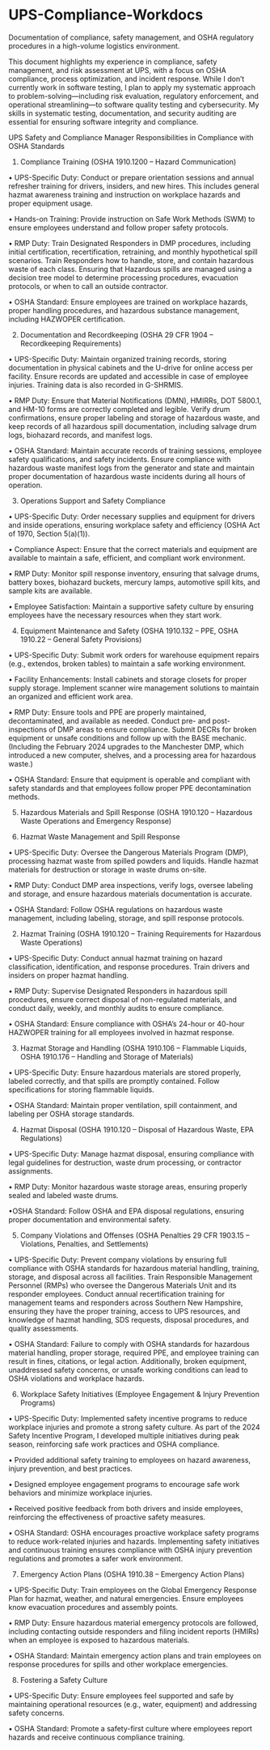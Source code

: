 # UPS-Compliance-Workdocs
Documentation of compliance, safety management, and OSHA regulatory procedures in a high-volume logistics environment.

This document highlights my experience in compliance, safety management, and risk assessment at UPS, with a focus on OSHA compliance, process optimization, and incident response. While I don’t currently work in software testing, I plan to apply my systematic approach to problem-solving—including risk evaluation, regulatory enforcement, and operational streamlining—to software quality testing and cybersecurity. My skills in systematic testing, documentation, and security auditing are essential for ensuring software integrity and compliance.



UPS Safety and Compliance Manager Responsibilities in Compliance with OSHA Standards
 

1. Compliance Training (OSHA 1910.1200 – Hazard Communication)

• UPS-Specific Duty: Conduct or prepare orientation sessions and annual refresher training for drivers, insiders, and new hires. This includes general hazmat awareness training and instruction on workplace hazards and proper equipment usage.

• Hands-on Training: Provide instruction on Safe Work Methods (SWM) to ensure employees understand and follow proper safety protocols.

• RMP Duty: Train Designated Responders in DMP procedures, including initial certification, recertification, retraining, and monthly hypothetical spill scenarios. Train Responders how to handle, store, and contain hazardous waste of each class. Ensuring that Hazardous spills are managed using a decision tree model to determine processing procedures, evacuation protocols, or when to call an outside contractor.

• OSHA Standard: Ensure employees are trained on workplace hazards, proper handling procedures, and hazardous substance management, including HAZWOPER certification.

 

2. Documentation and Recordkeeping (OSHA 29 CFR 1904 – Recordkeeping Requirements)

• UPS-Specific Duty: Maintain organized training records, storing documentation in physical cabinets and the U-drive for online access per facility. Ensure records are updated and accessible in case of employee injuries. Training data is also recorded in G-SHRMIS.

• RMP Duty: Ensure that Material Notifications (DMN), HMIRRs, DOT 5800.1, and HM-10 forms are correctly completed and legible. Verify drum confirmations, ensure proper labeling and storage of hazardous waste, and keep records of all hazardous spill documentation, including salvage drum logs, biohazard records, and manifest logs.

• OSHA Standard: Maintain accurate records of training sessions, employee safety qualifications, and safety incidents. Ensure compliance with hazardous waste manifest logs from the generator and state and maintain proper documentation of hazardous waste incidents during all hours of operation.

 

3. Operations Support and Safety Compliance

• UPS-Specific Duty: Order necessary supplies and equipment for drivers and inside operations, ensuring workplace safety and efficiency (OSHA Act of 1970, Section 5(a)(1)).

• Compliance Aspect: Ensure that the correct materials and equipment are available to maintain a safe, efficient, and compliant work environment.

• RMP Duty: Monitor spill response inventory, ensuring that salvage drums, battery boxes, biohazard buckets, mercury lamps, automotive spill kits, and sample kits are available.

• Employee Satisfaction: Maintain a supportive safety culture by ensuring employees have the necessary resources when they start work.

 

4. Equipment Maintenance and Safety (OSHA 1910.132 – PPE, OSHA 1910.22 – General Safety Provisions)

• UPS-Specific Duty: Submit work orders for warehouse equipment repairs (e.g., extendos, broken tables) to maintain a safe working environment.

• Facility Enhancements: Install cabinets and storage closets for proper supply storage. Implement scanner wire management solutions to maintain an organized and efficient work area.

• RMP Duty: Ensure tools and PPE are properly maintained, decontaminated, and available as needed. Conduct pre- and post-inspections of DMP areas to ensure compliance. Submit DECRs for broken equipment or unsafe conditions and follow up with the BASE mechanic. (Including the February 2024 upgrades to the Manchester DMP, which introduced a new computer, shelves, and a processing area for hazardous waste.)

• OSHA Standard: Ensure that equipment is operable and compliant with safety standards and that employees follow proper PPE decontamination methods.

 

5. Hazardous Materials and Spill Response (OSHA 1910.120 – Hazardous Waste Operations and Emergency Response)

 

1. Hazmat Waste Management and Spill Response

• UPS-Specific Duty: Oversee the Dangerous Materials Program (DMP), processing hazmat waste from spilled powders and liquids. Handle hazmat materials for destruction or storage in waste drums on-site.

• RMP Duty: Conduct DMP area inspections, verify logs, oversee labeling and storage, and ensure hazardous materials documentation is accurate.

• OSHA Standard: Follow OSHA regulations on hazardous waste management, including labeling, storage, and spill response protocols.

 

2. Hazmat Training (OSHA 1910.120 – Training Requirements for Hazardous Waste Operations)

• UPS-Specific Duty: Conduct annual hazmat training on hazard classification, identification, and response procedures. Train drivers and insiders on proper hazmat handling.

• RMP Duty: Supervise Designated Responders in hazardous spill procedures, ensure correct disposal of non-regulated materials, and conduct daily, weekly, and monthly audits to ensure compliance.

• OSHA Standard: Ensure compliance with OSHA’s 24-hour or 40-hour HAZWOPER training for all employees involved in hazmat response.

 

3. Hazmat Storage and Handling (OSHA 1910.106 – Flammable Liquids, OSHA 1910.176 – Handling and Storage of Materials)

• UPS-Specific Duty: Ensure hazardous materials are stored properly, labeled correctly, and that spills are promptly contained. Follow specifications for storing flammable liquids.

• OSHA Standard: Maintain proper ventilation, spill containment, and labeling per OSHA storage standards.



4. Hazmat Disposal (OSHA 1910.120 – Disposal of Hazardous Waste, EPA Regulations)

• UPS-Specific Duty: Manage hazmat disposal, ensuring compliance with legal guidelines for destruction, waste drum processing, or contractor assignments.

• RMP Duty: Monitor hazardous waste storage areas, ensuring properly sealed and labeled waste drums.

•OSHA Standard: Follow OSHA and EPA disposal regulations, ensuring proper documentation and environmental safety.



5. Company Violations and Offenses (OSHA Penalties 29 CFR 1903.15 – Violations, Penalties, and Settlements)

• UPS-Specific Duty: Prevent company violations by ensuring full compliance with OSHA standards for hazardous material handling, training, storage, and disposal across all facilities. Train Responsible Management Personnel (RMPs) who oversee the Dangerous Materials Unit and its responder employees. Conduct annual recertification training for management teams and responders across Southern New Hampshire, ensuring they have the proper training, access to UPS resources, and knowledge of hazmat handling, SDS requests, disposal procedures, and quality assessments.

• OSHA Standard: Failure to comply with OSHA standards for hazardous material handling, proper storage, required PPE, and employee training can result in fines, citations, or legal action. Additionally, broken equipment, unaddressed safety concerns, or unsafe working conditions can lead to OSHA violations and workplace hazards.



6. Workplace Safety Initiatives (Employee Engagement & Injury Prevention Programs)

• UPS-Specific Duty: Implemented safety incentive programs to reduce workplace injuries and promote a strong safety culture. As part of the 2024 Safety Incentive Program, I developed multiple initiatives during peak season, reinforcing safe work practices and OSHA compliance.

• Provided additional safety training to employees on hazard awareness, injury prevention, and best practices.

• Designed employee engagement programs to encourage safe work behaviors and minimize workplace injuries.

• Received positive feedback from both drivers and inside employees, reinforcing the effectiveness of proactive safety measures.

• OSHA Standard: OSHA encourages proactive workplace safety programs to reduce work-related injuries and hazards. Implementing safety initiatives and continuous training ensures compliance with OSHA injury prevention regulations and promotes a safer work environment.

 

7. Emergency Action Plans (OSHA 1910.38 – Emergency Action Plans)

• UPS-Specific Duty: Train employees on the Global Emergency Response Plan for hazmat, weather, and natural emergencies. Ensure employees know evacuation procedures and assembly points.

• RMP Duty: Ensure hazardous material emergency protocols are followed, including contacting outside responders and filing incident reports (HMIRs) when an employee is exposed to hazardous materials.

• OSHA Standard: Maintain emergency action plans and train employees on response procedures for spills and other workplace emergencies.

 

8. Fostering a Safety Culture

• UPS-Specific Duty: Ensure employees feel supported and safe by maintaining operational resources (e.g., water, equipment) and addressing safety concerns.

• OSHA Standard: Promote a safety-first culture where employees report hazards and receive continuous compliance training.


 

